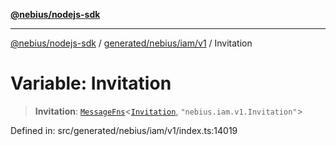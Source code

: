 [**@nebius/nodejs-sdk**](../../../../../README.md)

---

[@nebius/nodejs-sdk](../../../../../README.md) / [generated/nebius/iam/v1](../README.md) / Invitation

# Variable: Invitation

> **Invitation**: [`MessageFns`](../../../../../runtime/protos/core/interfaces/MessageFns.md)\<[`Invitation`](../interfaces/Invitation.md), `"nebius.iam.v1.Invitation"`\>

Defined in: src/generated/nebius/iam/v1/index.ts:14019
